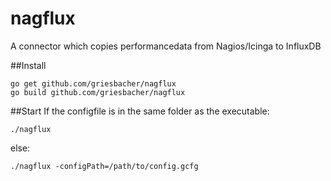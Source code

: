 # nagflux
A connector which copies performancedata from Nagios/Icinga to InfluxDB

##Install
```
go get github.com/griesbacher/nagflux
go build github.com/griesbacher/nagflux
```

##Start
If the configfile is in the same folder as the executable:
```
./nagflux
```
else:
```
./nagflux -configPath=/path/to/config.gcfg
```
